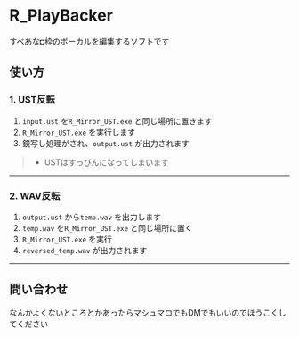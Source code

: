 # R_PlayBacker
すべあな◘枠のボーカルを編集するソフトです

## 使い方

### 1. UST反転

1. `input.ust` を`R_Mirror_UST.exe` と同じ場所に置きます
2. `R_Mirror_UST.exe` を実行します
3. 鏡写し処理がされ、`output.ust` が出力されます

> - USTはすっぴんになってしまいます

---

### 2. WAV反転

1. `output.ust` から`temp.wav` を出力します
2. `temp.wav` を`R_Mirror_UST.exe` と同じ場所に置く  
3. `R_Mirror_UST.exe` を実行
4. `reversed_temp.wav` が出力されます

---

## 問い合わせ

なんかよくないところとかあったらマシュマロでもDMでもいいのでほうこくしてください
